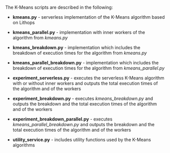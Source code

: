 The K-Means scripts are described in the following:

- **kmeans.py** - serverless implementation of the K-Means algorithm based on Lithops

- **kmeans_parallel.py** - implementation with inner workers of the algorithm from <em>kmeans.py</em>

- **kmeans_breakdown.py** - implementation which includes the breakdown of execution times for the algorithm from <em>kmeans.py</em>

- **kmeans_parallel_breakdown.py** - implementation which includes the breakdown of execution times for the algorithm from <em>kmeans_parallel.py</em>

- **experiment_serverless.py** - executes the serverless K-Means algorithm with or without inner workers and outputs the total execution times of the algorithm and of the workers

- **experiment_breakdown.py** - executes <em>kmeans_breakdown.py</em> and outputs the breakdown and the total execution times of the algorithm and of the workers

- **experiment_breakdown_parallel.py** - executes <em>kmeans_parallel_breakdown.py</em> and outputs the breakdown and the total execution times of the algorithm and of the workers

- **utility_service.py** - includes utility functions used by the K-Means algorithms
